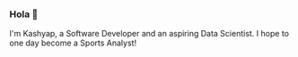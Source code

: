 ### Hola 👋

I'm Kashyap, a Software Developer and an aspiring Data Scientist. I hope to one day become a Sports Analyst!


<!--
**KashyapNadendla/KashyapNadendla** is a ✨ _special_ ✨ repository because its `README.md` (this file) appears on your GitHub profile.

Here are some ideas to get you started:

- 🔭 I’m currently working on ML, Data Visualization and Mining projects
- 🌱 I’m currently studying MS in Data Science at the University of Arizona
- 👯 I’m looking to collaborate on ML and Data Visualization projects to gain more knowledge in the field
- 🤔 I’m looking for help with R programming
- 💬 Ask me about my travels in the Mountains!
- ⚡ Fun fact: 14,632 feet is the highest I've hiked up!
-->
